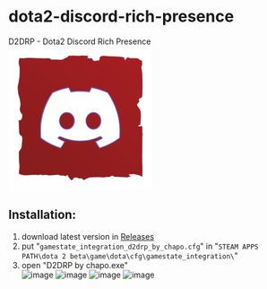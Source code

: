 # dota2-discord-rich-presence
D2DRP - Dota2 Discord Rich Presence
<img src="https://github.com/GovnocodedByChapo/d2drp-dota2-discord-rich-presence/blob/main/heroes/d2drp.png?raw=true)" alt="D2DRP logo" style="height: 256px; width:256px;"/>
## Installation:
1. download latest version in [Releases](https://github.com/GovnocodedByChapo/d2drp-dota2-discord-rich-presence/releases)
2. put "`gamestate_integration_d2drp_by_chapo.cfg`" in "`STEAM APPS PATH\dota 2 beta\game\dota\cfg\gamestate_integration\`"
3. open "D2DRP by chapo.exe"  
![image](https://user-images.githubusercontent.com/82971106/216140113-c3a4f782-946b-499f-a68f-3b78446d3781.png)
![image](https://user-images.githubusercontent.com/82971106/216140182-8b246a3a-3351-4b08-8ca7-365774a873f4.png)
![image](https://user-images.githubusercontent.com/82971106/216140279-01d0388d-c0d2-42a5-8bf1-43441e2c51d0.png)
![image](https://user-images.githubusercontent.com/82971106/216140412-4adb5a72-9a7e-4001-97c8-d277da378200.png)
